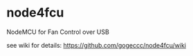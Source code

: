 # node4fcu

NodeMCU for Fan Control over USB

see wiki for details:
https://github.com/gogeccc/node4fcu/wiki
